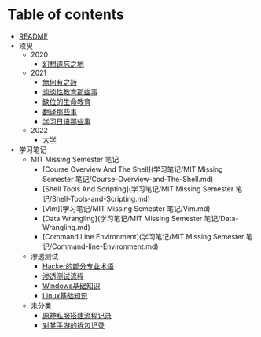 # Table of contents

- [README](README.md)
- 须臾
  - 2020
    - [幻想遗忘之地](须臾/2020/lotus-land-story.md)
  - 2021
    - [無何有之詩](须臾/2021/epiphyllum.md)
    - [谈谈性教育那些事](须臾/2021/about-a-sex.md)
    - [缺位的生命教育](须臾/2021/life-education.md)
    - [翻译那些事](须臾/2021/intertranslation.md)
    - [学习日语那些事](须臾/2021/japanese-relate.md)
  - 2022
    - [大学](须臾/2022/college-education.md)
- 学习笔记
  - MIT Missing Semester 笔记
    - [Course Overview And The Shell](学习笔记/MIT Missing Semester 笔记/Course-Overview-and-The-Shell.md)
    - [Shell Tools And Scripting](学习笔记/MIT Missing Semester 笔记/Shell-Tools-and-Scripting.md)
    - [Vim](学习笔记/MIT Missing Semester 笔记/Vim.md)
    - [Data Wrangling](学习笔记/MIT Missing Semester 笔记/Data-Wrangling.md)
    - [Command Line Environment](学习笔记/MIT Missing Semester 笔记/Command-line-Environment.md)
  - 渗透测试
    - [Hacker的部分专业术语](学习笔记/渗透测试/term.md)
    - [渗透测试流程](学习笔记/渗透测试/penetration-test-process.md)
    - [Windows基础知识](学习笔记/渗透测试/windows-basics.md)
    - [Linux基础知识](学习笔记/渗透测试/linux-basis.md)
  - 未分类
    - [原神私服搭建流程记录](学习笔记/未分类/Genshin-Private-Server)
    - [对某手游的拆包记录](学习笔记/未分类/gfl2ddecrypt.md)
